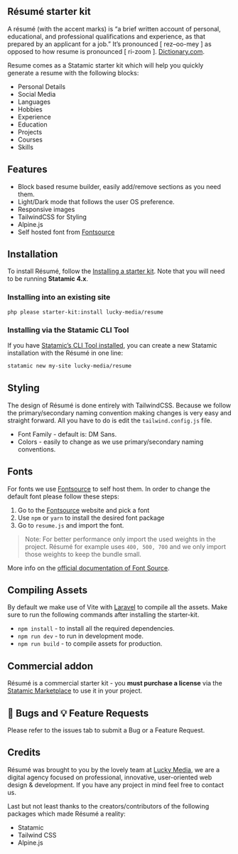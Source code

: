 ## Résumé starter kit
A résumé (with the accent marks) is “a brief written account of personal, educational, and professional qualifications and experience, as that prepared by an applicant for a job.” It’s pronounced [ rez–oo-mey ] as opposed to how resume is pronounced [ ri-zoom ]. [Dictionary.com](https://www.dictionary.com/e/resume-vs-resume-a-brief-account-of-their-differences/).

Resume comes as a Statamic starter kit which will help you quickly generate a resume with the following blocks:

* Personal Details
* Social Media
* Languages
* Hobbies
* Experience
* Education
* Projects
* Courses
* Skills

## Features
* Block based resume builder, easily add/remove sections as you need them.
* Light/Dark mode that follows the user OS preference.
* Responsive images
* TailwindCSS for Styling
* Alpine.js
* Self hosted font from  [Fontsource](https://fontsource.org/) 

## Installation
To install Résumé, follow the [Installing a starter kit](https://statamic.dev/starter-kits/installing-a-starter-kit). 
Note that you will need to be running **Statamic 4.x**.

### Installing into an existing site
```
php please starter-kit:install lucky-media/resume
```   

### Installing via the Statamic CLI Tool
If you have [Statamic’s CLI Tool installed](https://github.com/statamic/cli), you can create a new Statamic installation with the Résumé in one line:

```bash
statamic new my-site lucky-media/resume
```

## Styling
The design of Résumé is done entirely with TailwindCSS. Because we follow the primary/secondary naming convention making changes is very easy and straight forward. All you have to do is edit the `tailwind.config.js` file.
  * Font Family - default is: DM Sans.
  * Colors - easily to change as we use primary/secondary naming conventions.

## Fonts
For fonts we use [Fontsource](https://fontsource.org/) to self host them. In order to change the default font please follow these steps:

1. Go to the [Fontsource](https://fontsource.org/) website and pick a font
2. Use `npm` or `yarn` to install the desired font package 
3. Go to `resume.js` and import the font.

> Note: For better performance only import the used weights in the project.  Résumé for example uses  `400, 500, 700` and we only import those weights to keep the bundle small.

More info on the [official documentation of Font Source](https://fontsource.org/docs/introduction).

## Compiling Assets
By default we make use of Vite with [Laravel](https://laravel.com/docs/9.x/vite) to compile all the assets.
Make sure to run the following commands after installing the starter-kit.

* `npm install` - to install all the required dependencies.
* `npm run dev` - to run in development mode.
* `npm run build` - to compile assets for production.

## Commercial addon
Résumé is a commercial starter kit - you **must purchase a license** via the [Statamic Marketplace](https://statamic.com/starter-kits/luckymedia/resume) to use it in your project.

## 🐞 Bugs and 💡 Feature Requests
Please refer to the issues tab to submit a Bug or a Feature Request.

## Credits
Résumé was brought to you by the lovely team at [Lucky Media](https://www.luckymedia.dev/), we are a digital agency focused on professional, innovative, user-oriented web design & development. If you have any project in mind feel free to contact us.

Last but not least thanks to the creators/contributors of the following packages which made Résumé a reality:

* Statamic
* Tailwind CSS
* Alpine.js
